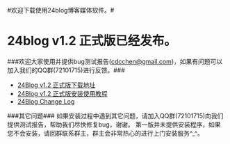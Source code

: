 #欢迎下载使用24blog博客媒体软件。#


24blog v1.2 正式版已经发布。
=============================


###欢迎大家使用并提供bug测试报告(cdcchen@gmail.com)，如果有问题可以加入我们的QQ群(72101715)进行反馈。###


- [24Blog v1.2 正式版下载地址](https://github.com/downloads/cdcchen/24beta/24blog-1.2-vhost.zip)
- [24Blog v1.2 正式版安装使用教程](https://github.com/cdcchen/24beta/wiki)
- [24Blog Change Log](http://24blog.24beta.com/changelog.txt)


###其它问题###
        如果安装过程中遇到其它问题，请加入QQ群(72101715)向我们提供测试报告，帮助我们尽快修复bug，谢谢。
        第一版并未提供安装程序，如果您不会安装，请回群联系群主，群主会非常热心的进行上门安装服务^_^。
